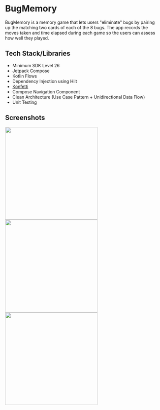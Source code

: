 # BugMemory

BugMemory is a memory game that lets users "eliminate" bugs by pairing up the matching two cards of each of the 8 bugs. The app records the moves taken and time elapsed during each game so the users can assess how well they played.

## Tech Stack/Libraries
* Minimum SDK Level 26
* Jetpack Compose
* Kotlin Flows
* Dependency Injection using Hilt
* [Konfetti](https://github.com/DanielMartinus/Konfetti)
* Compose Navigation Component
* Clean Architecture (Use Case Pattern + Unidirectional Data Flow)
* Unit Testing

## Screenshots

<img src="https://user-images.githubusercontent.com/24972805/159176037-d2ef35d3-919b-4b9b-a5a1-572b05db99d9.jpg" width="300"/>
<img src="https://user-images.githubusercontent.com/24972805/159176052-66679210-6789-466e-b2f6-d27b9a56c8db.jpg" width="300"/>
<img src="https://user-images.githubusercontent.com/24972805/159176057-2666c8fb-9453-4129-81af-5c8119044070.jpg" width="300"/>

